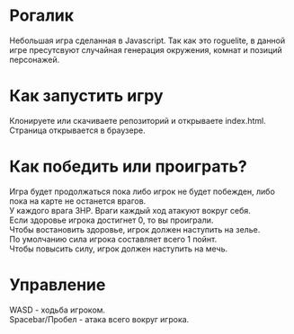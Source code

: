 # Рогалик
Небольшая игра сделанная в Javascript. Так как это roguelite, в данной игре пресутсвуют случайная генерация окружения, комнат и позиций персонажей.

# Как запустить игру
Клонируете или скачиваете репозиторий и открываете index.html. Страница открывается в браузере.

# Как победить или проиграть?
Игра будет продолжаться пока либо игрок не будет побежден, либо пока на карте не останется врагов. \
У каждого врага 3HP. Враги каждый ход атакуют вокруг себя. \
Если здоровье игрока достигнет 0, то вы проиграли. \
Чтобы востановить здоровье, игрок должен наступить на зелье. \
По умолчанию сила игрока составляет всего 1 пойнт. \
Чтобы повысить силу, игрок должен наступить на мечь.

# Управление
WASD - ходьба игроком. \
Spacebar/Пробел - атака всего вокруг игрока. 
